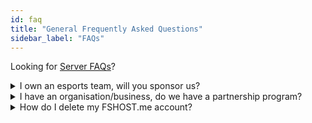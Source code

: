 ```yaml
---
id: faq
title: "General Frequently Asked Questions"
sidebar_label: "FAQs"
---
```


Looking for [Server FAQs](server-faqs.md)?

<details>
  <summary>I own an esports team, will you sponsor us?</summary>

Not currently. We are not looking to do sponsorships right now. Check the partnership program FAQ to see if it applies to your team. **Any submissions for this will be ignored.**
</details>

<details>
  <summary>I have an organisation/business, do we have a partnership program?</summary>

We'll be opening up partnership program submissions in the near future.
</details>

<details>
  <summary>How do I delete my FSHOST.me account?</summary>

You can delete your account yourself by going to your [account settings](https://fshost.me/settings). 
</details>